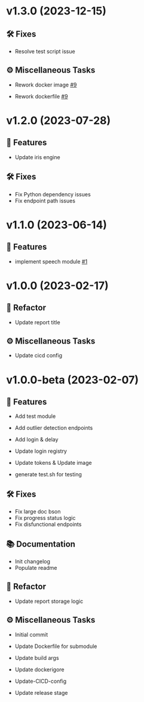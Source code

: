 <a name="v1.3.0"></a>

# v1.3.0 (2023-12-15)

## 🛠 Fixes
- Resolve test script issue

## ⚙️ Miscellaneous Tasks
- Rework docker image [#9](https://gitlab.com/biometix/products/biometric-quality-assessment-tool/bqat-api/-/issues/9)

- Rework dockerfile [#9](https://gitlab.com/biometix/products/biometric-quality-assessment-tool/bqat-api/-/issues/9)

<a name="v1.2.0"></a>

# v1.2.0 (2023-07-28)

## 🚀 Features

- Update iris engine

## 🛠 Fixes

- Fix Python dependency issues
- Fix endpoint path issues

<a name="v1.1.0"></a>

# v1.1.0 (2023-06-14)
## 🚀 Features

- implement speech module [#1](https://gitlab.com/biometix/products/biometric-quality-assessment-tool/bqat-api/-/issues/1)


<a name="v1.0.0"></a>

# v1.0.0 (2023-02-17)

## 🚧 Refactor

- Update report title

## ⚙️ Miscellaneous Tasks

- Update cicd config

<a name="v1.0.0-beta"></a>

# v1.0.0-beta (2023-02-07)

## 🚀 Features

- Add test module

- Add outlier detection endpoints

- Add login & delay

- Update login registry

- Update tokens & Update image

- generate test.sh for testing


## 🛠 Fixes

- Fix large doc bson
- Fix progress status logic
- Fix disfunctional endpoints


## 📚 Documentation

- Init changelog
- Populate readme

## 🚧 Refactor

- Update report storage logic


## ⚙️ Miscellaneous Tasks


- Initial commit

- Update Dockerfile for submodule

- Update build args

- Update dockerigore

- Update-CICD-config

- Update release stage


<!-- generated by Biometix -->

